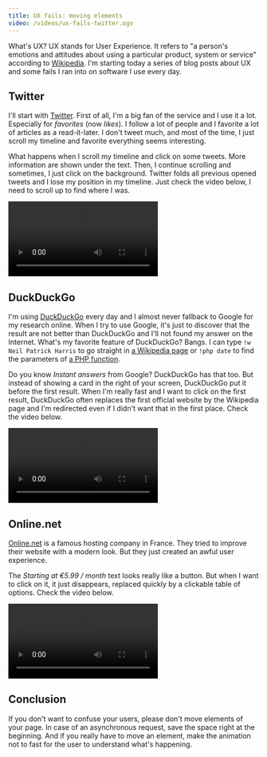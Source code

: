 ```yaml
---
title: UX fails: moving elements
video: /videos/ux-fails-twitter.ogv
---
```


What's UX? UX stands for User Experience. It refers to "a person's emotions and attitudes about using a particular product, system or service" according to [Wikipedia](https://en.wikipedia.org/wiki/User_experience). I'm starting today a series of blog posts about UX and some fails I ran into on software I use every day.

<!--more-->

## Twitter

I'll start with [Twitter](https://twitter.com/ThibaudDauce). First of all, I'm a big fan of the service and I use it a lot. Especially for *favorites* (now *likes*). I follow a lot of people and I favorite a lot of articles as a read-it-later. I don't tweet much, and most of the time, I just scroll my timeline and favorite everything seems interesting.

What happens when I scroll my timeline and click on some tweets. More information are shown under the text. Then, I continue scrolling and sometimes, I just click on the background. Twitter folds all previous opened tweets and I lose my position in my timeline. Just check the video below, I need to scroll up to find where I was.

<video controls src="/videos/ux-fails-twitter.ogv">
  Your browser don't support HTML5 videos, go check <a href="/posts/2015-11-07-live-without-flash.html">my blog post</a>
</video>

## DuckDuckGo


I'm using [DuckDuckGo](https://duckduckgo.com/) every
day and I almost never fallback to Google for my research online. When I try to use Google, it's just to discover that the result are not better than DuckDuckGo and I'll not found my answer on the Internet. What's my favorite feature of DuckDuckGo? Bangs. I can type `!w Neil Patrick Harris` to go straight in [a Wikipedia page](https://fr.wikipedia.org/wiki/Neil_Patrick_Harris) or `!php date` to find the parameters of [a PHP function](http://php.net/manual/en/function.date.php).

Do you know *Instant answers* from Google? DuckDuckGo has that too. But instead of showing a card in the right of your screen, DuckDuckGo put it before the first result. When I'm really fast and I want to click on the first result, DuckDuckGo often replaces the first official website by the Wikipedia page and I'm redirected even if I didn't want that in the first place. Check the video below.

<video controls src="/videos/ux-fails-duckduckgo.ogv">
  Your browser don't support HTML5 videos, go check <a href="/posts/2015-11-07-live-without-flash.html">my blog post</a>
</video>

## Online.net

[Online.net](https://www.online.net/en) is a famous hosting company in France. They tried to improve their website with a modern look. But they just created an awful user experience.

The *Starting at €5.99 / month* text looks really like a button. But when I want to click on it, it just disappears, replaced quickly by a clickable table of options. Check the video below.  

<video controls src="/videos/ux-fails-online.ogv">
  Your browser don't support HTML5 videos, go check <a href="/posts/2015-11-07-live-without-flash.html">my blog post</a>
</video>

## Conclusion

If you don't want to confuse your users, please don't move elements of your page. In case of an asynchronous request, save the space right at the beginning. And if you really have to move an element, make the animation not to fast for the user to understand what's happening.
